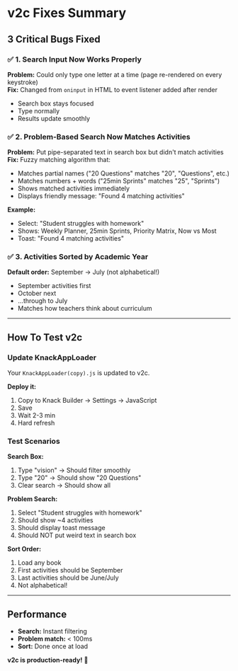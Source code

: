 # v2c Fixes Summary

## 3 Critical Bugs Fixed

### ✅ 1. Search Input Now Works Properly
**Problem:** Could only type one letter at a time (page re-rendered on every keystroke)  
**Fix:** Changed from `oninput` in HTML to event listener added after render
- Search box stays focused
- Type normally
- Results update smoothly

### ✅ 2. Problem-Based Search Now Matches Activities
**Problem:** Put pipe-separated text in search box but didn't match activities  
**Fix:** Fuzzy matching algorithm that:
- Matches partial names ("20 Questions" matches "20", "Questions", etc.)
- Matches numbers + words ("25min Sprints" matches "25", "Sprints")
- Shows matched activities immediately
- Displays friendly message: "Found 4 matching activities"

**Example:**
- Select: "Student struggles with homework"
- Shows: Weekly Planner, 25min Sprints, Priority Matrix, Now vs Most
- Toast: "Found 4 matching activities"

### ✅ 3. Activities Sorted by Academic Year
**Default order:** September → July (not alphabetical!)
- September activities first
- October next
- ...through to July
- Matches how teachers think about curriculum

---

## How To Test v2c

### Update KnackAppLoader
Your `KnackAppLoader(copy).js` is updated to v2c.

**Deploy it:**
1. Copy to Knack Builder → Settings → JavaScript
2. Save
3. Wait 2-3 min
4. Hard refresh

### Test Scenarios

**Search Box:**
1. Type "vision" → Should filter smoothly
2. Type "20" → Should show "20 Questions"
3. Clear search → Should show all

**Problem Search:**
1. Select "Student struggles with homework"
2. Should show ~4 activities
3. Should display toast message
4. Should NOT put weird text in search box

**Sort Order:**
1. Load any book
2. First activities should be September
3. Last activities should be June/July
4. Not alphabetical!

---

## Performance

- **Search:** Instant filtering
- **Problem match:** < 100ms
- **Sort:** Done once at load

**v2c is production-ready!** 🎉

